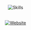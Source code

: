 <p align="center">
  <img src="https://skillicons.dev/icons?i=zig,vim,pytorch&theme=dark&perline=7" alt="Skills" />
  <br><br><br>
  <a href="https://kiraieee.github.io/"><img src="https://img.shields.io/badge/Website-LOADING...-blueviolet" alt="Website" /></a>
  <br><br>
</p>
